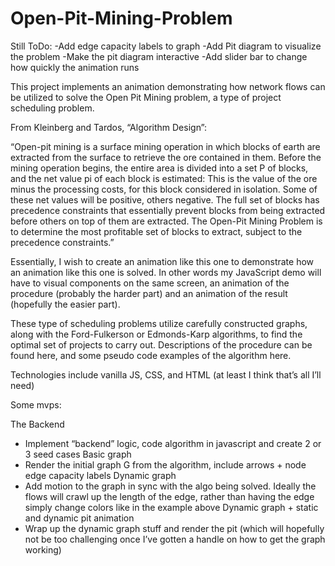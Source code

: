 # Open-Pit-Mining-Problem

Still ToDo:
-Add edge capacity labels to graph
-Add Pit diagram to visualize the problem
-Make the pit diagram interactive
-Add slider bar to change how quickly the animation runs

This project implements an animation demonstrating how network flows can be utilized to solve the Open Pit Mining problem, a type of project scheduling problem.

From Kleinberg and Tardos, “Algorithm Design”:

“Open-pit mining is a surface mining operation in which blocks of earth are extracted from the surface to retrieve the ore contained in them. Before the mining operation begins, the entire area is divided into a set P of blocks, and the net value pi of each block is estimated: This is the value of the ore minus the processing costs, for this block considered in isolation. Some of these net values will be positive, others negative. The full set of blocks has precedence constraints that essentially prevent blocks from being extracted before others on top of them are extracted. The Open-Pit Mining Problem is to determine the most profitable set of blocks to extract, subject to the precedence constraints.”

Essentially, I wish to create an animation like this one to demonstrate how an animation like this one is solved. In other words my JavaScript demo will have to visual components on the same screen, an animation of the procedure (probably the harder part) and an animation of the result (hopefully the easier part).

These type of scheduling problems utilize carefully constructed graphs, along with the Ford-Fulkerson or Edmonds-Karp algorithms, to find the optimal set of projects to carry out. Descriptions of the procedure can be found here, and some pseudo code examples of the algorithm here.

Technologies include vanilla JS, CSS, and HTML (at least I think that’s all I’ll need)

Some mvps:

The Backend
- Implement “backend” logic, code algorithm in javascript and create 2 or 3 seed cases
Basic graph
- Render the initial graph G from the algorithm, include arrows + node edge capacity labels
Dynamic graph
- Add motion to the graph in sync with the algo being solved. Ideally the flows will crawl up the length of the edge, rather than having the edge simply change colors like in the example above
Dynamic graph + static and dynamic pit animation
- Wrap up the dynamic graph stuff and render the pit (which will hopefully not be too challenging once I’ve gotten a handle on how to get the graph working)
